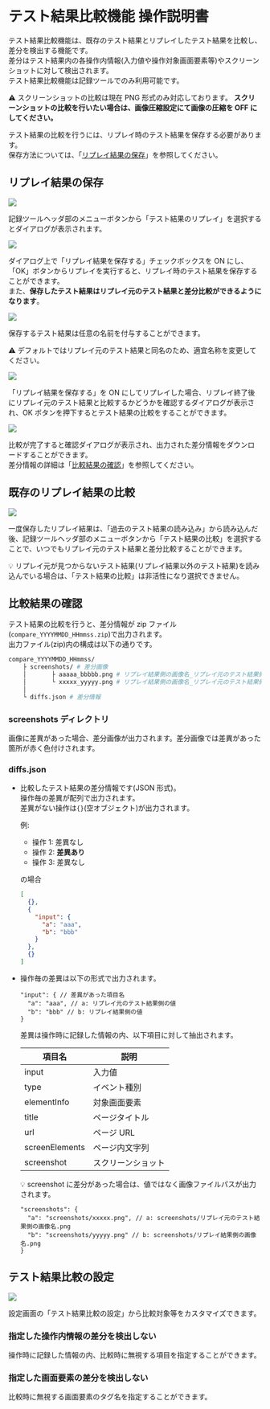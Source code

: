 # テスト結果比較機能 操作説明書

テスト結果比較機能は、既存のテスト結果とリプレイしたテスト結果を比較し、差分を検出する機能です。  
差分はテスト結果内の各操作内情報(入力値や操作対象画面要素等)やスクリーンショットに対して検出されます。  
テスト結果比較機能は記録ツールでのみ利用可能です。

:warning: スクリーンショットの比較は現在 PNG 形式のみ対応しております。 **スクリーンショットの比較を行いたい場合は、画像圧縮設定にて画像の圧縮を OFF にしてください。**

テスト結果の比較を行うには、リプレイ時のテスト結果を保存する必要があります。  
保存方法については、「[リプレイ結果の保存](#リプレイ結果の保存)」を参照してください。

## リプレイ結果の保存

<img src="./images/replay-button.png"/>

記録ツールヘッダ部のメニューボタンから「テスト結果のリプレイ」を選択するとダイアログが表示されます。

<img src="./images/replay-dialog.png"/>

ダイアログ上で「リプレイ結果を保存する」チェックボックスを ON にし、「OK」ボタンからリプレイを実行すると、リプレイ時のテスト結果を保存することができます。  
また、**保存したテスト結果はリプレイ元のテスト結果と差分比較ができるようになります**。

<img src="./images/replay-dialog2.png"/>

保存するテスト結果は任意の名前を付与することができます。

:warning: デフォルトではリプレイ元のテスト結果と同名のため、適宜名称を変更してください。

<img src="./images/comparison-dialog.png"/>

「リプレイ結果を保存する」を ON にしてリプレイした場合、リプレイ終了後にリプレイ元のテスト結果と比較するかどうかを確認するダイアログが表示され、OK ボタンを押下するとテスト結果の比較をすることができます。

<img src="./images/comparison-result.png"/>

比較が完了すると確認ダイアログが表示され、出力された差分情報をダウンロードすることができます。  
差分情報の詳細は「[比較結果の確認](#比較結果の確認)」を参照してください。

## 既存のリプレイ結果の比較

<img src="./images/comparison-button.png"/>

一度保存したリプレイ結果は、「過去のテスト結果の読み込み」から読み込んだ後、記録ツールヘッダ部のメニューボタンから「テスト結果の比較」を選択することで、いつでもリプレイ元のテスト結果と差分比較することができます。

:bulb: リプレイ元が見つからないテスト結果(リプレイ結果以外のテスト結果)を読み込んでいる場合は、「テスト結果の比較」は非活性になり選択できません。

## 比較結果の確認

テスト結果の比較を行うと、差分情報が zip ファイル(`compare_YYYYMMDD_HHmmss.zip`)で出力されます。  
出力ファイル(zip)内の構成は以下の通りです。

```bash
compare_YYYYMMDD_HHmmss/
    ├ screenshots/ # 差分画像
    │       ├ aaaaa_bbbbb.png # リプレイ結果側の画像名_リプレイ元のテスト結果側の画像名.png
    │       └ xxxxx_yyyyy.png # リプレイ結果側の画像名_リプレイ元のテスト結果側の画像名.png
    │
    └ diffs.json # 差分情報
```

### screenshots ディレクトリ

画像に差異があった場合、差分画像が出力されます。差分画像では差異があった箇所が赤く色付けされます。

### diffs.json

- 比較したテスト結果の差分情報です(JSON 形式)。  
  操作毎の差異が配列で出力されます。  
  差異がない操作は`{}`(空オブジェクト)が出力されます。

  例:

  - 操作 1: 差異なし
  - 操作 2: **差異あり**
  - 操作 3: 差異なし

  の場合

  ```json
  [
    {},
    {
      "input": {
        "a": "aaa",
        "b": "bbb"
      }
    },
    {}
  ]
  ```

- 操作毎の差異は以下の形式で出力されます。

  ```jsonc
  "input": { // 差異があった項目名
    "a": "aaa", // a: リプレイ元のテスト結果側の値
    "b": "bbb" // b: リプレイ結果側の値
  }
  ```

  差異は操作時に記録した情報の内、以下項目に対して抽出されます。

  | 項目名         | 説明               |
  | -------------- | ------------------ |
  | input          | 入力値             |
  | type           | イベント種別       |
  | elementInfo    | 対象画面要素       |
  | title          | ページタイトル     |
  | url            | ページ URL         |
  | screenElements | ページ内文字列     |
  | screenshot     | スクリーンショット |

  :bulb: screenshot に差分があった場合は、値ではなく画像ファイルパスが出力されます。

  ```jsonc
  "screenshots": {
    "a": "screenshots/xxxxx.png", // a: screenshots/リプレイ元のテスト結果側の画像名.png
    "b": "screenshots/yyyyy.png" // b: screenshots/リプレイ結果側の画像名.png
  }
  ```

## テスト結果比較の設定

<img src="./images/comparison-settings.png"/>

設定画面の「テスト結果比較の設定」から比較対象等をカスタマイズできます。

### 指定した操作内情報の差分を検出しない

操作時に記録した情報の内、比較時に無視する項目を指定することができます。

### 指定した画面要素の差分を検出しない

比較時に無視する画面要素のタグ名を指定することができます。
